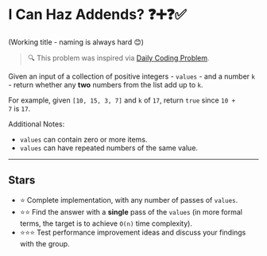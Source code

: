 # I Can Haz Addends? ❓➕❓✅

(Working title - naming is always hard 😊)

> 🔍 This problem was inspired via [Daily Coding Problem](https://www.dailycodingproblem.com/).

Given an input of a collection of positive integers - `values`  - and a number `k` - return whether any **two** numbers from the list add up to `k`.

For example, given `[10, 15, 3, 7]` and `k` of `17`, return `true` since `10 + 7` is `17`.

Additional Notes:

* `values` can contain zero or more items.
* `values` can have repeated numbers of the same value.

---

## Stars

* ⭐ Complete implementation, with any number of passes of `values`.
* ⭐⭐ Find the answer with a **single** pass of the `values` (in more formal terms, the target is to achieve `O(n)` time complexity). 
* ⭐⭐⭐ Test performance improvement ideas and discuss your findings with the group.
